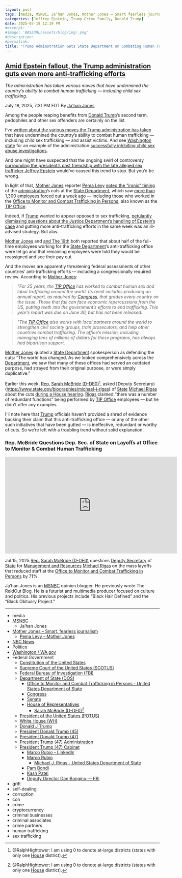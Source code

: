 ```yaml
---
layout: post
tags: [media, MSNBC, Ja’han Jones, Mother Jones – Smart fearless journalism, Pema Levy – Mother Jones, NBC News, Politico, Washington / WA.gov, Federal Government, Constitution of the United States, Supreme Court of the United States (SCOTUS), Federal Bureau of Investigation (FBI), Department of State (DOS), Office to Monitor and Combat Trafficking in Persons - United States Department of State, Congress, Senate, House of Representatives, Sarah McBride (D-DE0), President of the United States (POTUS), White House (WH), Donald J Trump, President Donald Trump (45), President Donald Trump (47), President Trump (47) Administration, President Trump (47) Cabinet, Marco Rubio – LinkedIn, Marco Rubio, Michael J. Rigas - United States Department of State, Pam Bondi, Kash Patel, Deputy Director Dan Bongino — FBI, grift, self-dealing, corruption, con, crime, cryptocurrency, criminal businesses, criminal associates, crime partners, human trafficking, sex trafficking]
categories: [Jeffrey Epstein, Trump Crime Family, Donald Trump]
date: 2025-07-19 12:19 PM
#excerpt: ''
#image: 'BASEURL/assets/blog/img/.png'
#description:
#permalink:
title: "Trump Adminstration Guts State Department on Combating Human Trafficking, Sex Trafficking"
---
```



## [Amid Epstein fallout, the Trump administration guts even more anti-trafficking efforts](https://www.msnbc.com/top-stories/latest/epstein-trump-human-trafficking-state-department-tip-office-rcna219689)

*The administration has taken various moves that have undermined the country’s ability to combat human trafficking — including child sex trafficking.*

July 18, 2025, 7:31 PM EDT
By [Ja'han Jones](https://www.msnbc.com/author/jahan-jones-ncpn371241)

Among the people reaping benefits from [Donald Trump](https://www.msnbc.com/top-stories/latest/trump-texas-redistricting-2026-elections-midterms-rcna218984)’s second term, pedophiles and other sex offenders are certainly on the list.

I’ve [written about the various moves the Trump administration has taken](https://www.msnbc.com/top-stories/latest/trump-sex-trafficking-justice-department-ocdetf-rcna205400) that have undermined the country’s ability to combat human trafficking — including child sex trafficking — and assist victims. And see [Washington state](https://wa.gov/) for an example of the administration [successfully inhibiting child sex abuse investigations](https://bsky.app/profile/kyledcheney.bsky.social/post/3luat6don7l2f).

And one might have suspected that the ongoing swirl of controversy [surrounding the president’s past friendship with the late alleged sex trafficker Jeffrey Epstein](https://www.msnbc.com/rachel-maddow-show/maddowblog/trump-threatens-wsj-new-epstein-report-picture-claim-looks-sketchy-rcna219545) would’ve caused this trend to stop. But you’d be wrong.

In light of that, [Mother Jones](https://www.motherjones.com/) reporter [Pema Levy](https://www.motherjones.com/author/pema-levy/) [noted the “ironic” timing](https://www.motherjones.com/politics/2025/07/human-trafficking-state-department-jeffrey-epstein/) of the [administration](https://www.whitehouse.gov/administration/)’s cuts at the [State Department](https://www.state.gov/), which saw [more than 1,300 employees forced out a week ago](https://www.nbcnews.com/politics/trump-administration/veteran-us-diplomats-baffled-mass-layoffs-state-department-rcna218433) — including those who worked in the [Office to Monitor and Combat Trafficking in Persons](https://www.state.gov/bureaus-offices/under-secretary-for-civilian-security-democracy-and-human-rights/office-to-monitor-and-combat-trafficking-in-persons/), also known as the [TIP Office](https://www.state.gov/bureaus-offices/under-secretary-for-foreign-assistance-humanitarian-affairs-and-religious-freedom/office-to-monitor-and-combat-trafficking-in-persons).

Indeed, if [Trump](https://www.donaldjtrump.com/) wanted to appear opposed to sex trafficking, [petulantly dismissing questions about the Justice Department’s handling of Epstein’s case](https://www.politico.com/news/2025/07/08/trump-epstein-investigation-backlash-00442333) and gutting more anti-trafficking efforts in the same week was an ill-advised strategy. But alas.

[Mother Jones](https://www.motherjones.com/) and [and The 19th](https://19thnews.org/2025/07/trump-administration-human-trafficking/) both reported that about half of the full-time employees working for the [State Department](https://www.state.gov/)’s anti-trafficking office were let go and that remaining employees were told they would be reassigned and see their pay cut.

And the moves are apparently threatening federal assessments of other countries’ anti-trafficking efforts — including a congressionally required review. According to [Mother Jones](https://www.motherjones.com/):

> *"For 25 years, the [TIP Office](https://www.state.gov/bureaus-offices/under-secretary-for-foreign-assistance-humanitarian-affairs-and-religious-freedom/office-to-monitor-and-combat-trafficking-in-persons) has worked to combat human sex and labor trafficking around the world. Its remit includes producing an annual report, as required by [Congress](https://www.congress.gov/), that grades every country on the issue. Those that fail can face economic repercussions from the US, putting teeth into the government’s efforts to end trafficking. This year’s report was due on June 30, but has not been released.*

> *"The [TIP Office](https://www.state.gov/bureaus-offices/under-secretary-for-foreign-assistance-humanitarian-affairs-and-religious-freedom/office-to-monitor-and-combat-trafficking-in-persons) also works with local partners around the world to strengthen civil society groups, train prosecutors, and help other countries combat trafficking. The office’s mission, including managing tens of millions of dollars for these programs, has always had bipartisan support.*

[Mother Jones](https://www.motherjones.com/) quoted a [State Department](https://www.state.gov/) spokesperson as defending the cuts: “The world has changed. As we looked comprehensively across the [Department](https://www.state.gov/), we saw that many of these offices had served an outdated purpose, had strayed from their original purpose, or were simply duplicative.”

Earlier this week, [Rep.](https://www.house.gov/) [Sarah McBride (D-DE0)](https://mcbride.house.gov/)[^10], asked [Deputy Secretary)(https://www.state.gov/biographies/michael-j-rigas) of [State](https://www.state.gov/) [Michael Rigas](https://www.state.gov/biographies/michael-j-rigas) about the cuts [during a House hearing](https://www.youtube.com/watch?v=AeI-ETINh7w). [Rigas](https://www.state.gov/biographies/michael-j-rigas) claimed “there was a number of redundant functions” being performed by [TIP Office](https://www.state.gov/bureaus-offices/under-secretary-for-foreign-assistance-humanitarian-affairs-and-religious-freedom/office-to-monitor-and-combat-trafficking-in-persons) employees — but he didn’t offer any examples.

[^10]: @RalphHightower: I am using 0 to denote at-large districts (states with only one [House](https://www.house.gov/) district).

I'll note here that [Trump](https://www.donaldjtrump.com/) officials haven’t provided a shred of evidence backing their claim that this anti-trafficking office — or any of the other such initiatives that have been gutted — is ineffective, redundant or worthy of cuts. So we’re left with a troubling trend without solid explanation.

### Rep. McBride Questions Dep. Sec. of State on Layoffs at Office to Monitor & Combat Human Trafficking

<iframe width="560" height="315" src="https://www.youtube.com/embed/AeI-ETINh7w?si=KlfqeVLt8bOb5DFh" title="YouTube video player" frameborder="0" allow="accelerometer; autoplay; clipboard-write; encrypted-media; gyroscope; picture-in-picture; web-share" referrerpolicy="strict-origin-when-cross-origin" allowfullscreen></iframe>

Jul 15, 2025
[Rep.](https://www.house.gov/) [Sarah McBride (D-DE0)](https://mcbride.house.gov/) questions [Deputy Secretary](https://www.state.gov/biographies/michael-j-rigas) of [State](https://www.state.gov/) for [Management and Resources](https://www.state.gov/biographies/michael-j-rigas) [Michael Rigas](https://www.state.gov/biographies/michael-j-rigas) on the mass layoffs that reduced staff at the [Office to Monitor and Combat Trafficking in Persons](https://www.state.gov/bureaus-offices/under-secretary-for-foreign-assistance-humanitarian-affairs-and-religious-freedom/office-to-monitor-and-combat-trafficking-in-persons) by 71%.

Ja’han Jones is an [MSNBC](https://www.msnbc.com/) opinion blogger. He previously wrote The ReidOut Blog. He is a futurist and multimedia producer focused on culture and politics. His previous projects include “Black Hair Defined” and the “Black Obituary Project.”

----
- media 
- [MSNBC](https://www.msnbc.com/)
    - Ja’han Jones
- [Mother Jones – Smart, fearless journalism](https://www.motherjones.com/)
    - [Pema Levy – Mother Jones](https://www.motherjones.com/author/pema-levy/)
- [NBC News](https://www.nbcnews.com/)
- [Politico](https://www.politico.com/)
- [Washington / WA.gov](https://wa.gov/)
- Federal Government 
    - [Constitution of the United States](https://constitution.congress.gov/)
    - [Supreme Court of the United States (SCOTUS)](https://www.supremecourt.gov/)
    - [Federal Bureau of Investigation (FBI)](https://www.fbi.gov/)
    - [Department of State (DOS)](https://www.state.gov/)
        - [Office to Monitor and Combat Trafficking in Persons - United States Department of State](https://www.state.gov/bureaus-offices/under-secretary-for-foreign-assistance-humanitarian-affairs-and-religious-freedom/office-to-monitor-and-combat-trafficking-in-persons)
        - [Congress](https;//www.congress.gov/)
        - [Senate](https://www.senate.gov/)
        - [House of Representatives](https://www.house.gov/)
            - [Sarah McBride (D-DE0)](https://mcbride.house.gov/)[^10]
    - [President of the United States (POTUS)](https://www.whitehouse.gov/)
    - [White House (WH)](https://www.whitehouse.gov/)
    - [Donald J Trump](https://www.donaldjtrump.com/)
     - [President Donald Trump (45)](https://trumpwhitehouse.archives.gov/)
    - [President Donald Trump (47)](https://www.whitehouse.gov/administration/donald-j-trump/)
    - [President Trump (47) Administration](https://www.whitehouse.gov/administration/)
    - [President Trump (47) Cabinet](https://www.whitehouse.gov/administration/the-cabinet/)
        - [Marco Rubio – LinkedIn](https://www.linkedin.com/in/marcorubio16/)
        - [Marco Rubio](https://www.state.gov/biographies/marco-rubio/)
            - [Michael J. Rigas - United States Department of State](https://www.state.gov/biographies/michael-j-rigas)
        - [Pam Bondi](https://www.justice.gov/ag/staff-profile/meet-attorney-general)
        - [Kash Patel](https://www.fbi.gov/about/leadership-and-structure/director-patel)
        - [Deputy Director Dan Bongino — FBI](https://www.fbi.gov/about/leadership-and-structure/deputy-director-dan-bongino)
- grift
- self-dealing
- corruption
- con
- crime
- cryptocurrency 
- criminal businesses
- criminal associates
- crime partners
- human trafficking 
- sex trafficking 
